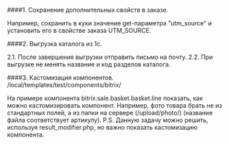 
####1. Сохранение дополнительных свойств в заказе. 

Например,  сохранить в куки значение get-параметра "utm_source" и установить его в свойстве заказа UTM_SOURCE.

####2. Выгрузка каталога из 1с.

2.1. После завершения выгрузки отправить письмо на почту.
2.2. При выгрузке не менять название и код разделов каталога.

####3. Кастомизация компонентов.
/local/templates/test/components/bitrix/

На примере компонента bitrix:sale.basket.basket.line показать, как можно кастомизировать компонент. Например, фото товара брать не из стандартных полей, а из папки на сервере (/upload/photo/) (название файла соответствует артикулу). P.S. Данную задачу можно решить, используя result_modifier.php, но важно показать кастомизацию компонента.
